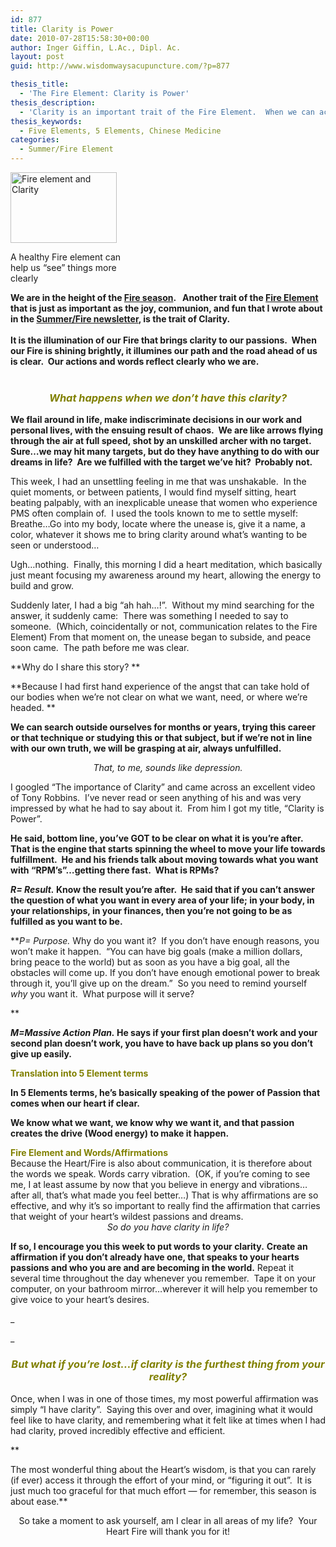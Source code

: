 ```yaml
---
id: 877
title: Clarity is Power
date: 2010-07-28T15:58:30+00:00
author: Inger Giffin, L.Ac., Dipl. Ac.
layout: post
guid: http://www.wisdomwaysacupuncture.com/?p=877

thesis_title:
  - 'The Fire Element: Clarity is Power'
thesis_description:
  - 'Clarity is an important trait of the Fire Element.  When we can access our Fire Element, we feel clear on who we are and passionate towards life. '
thesis_keywords:
  - Five Elements, 5 Elements, Chinese Medicine
categories:
  - Summer/Fire Element
---
```

<div style="width: 180px" class="wp-caption alignleft">
  <img class=" " src="https://origin.ih.constantcontact.com/fs085/1102844965003/img/38.jpg" alt="Fire element and Clarity" width="170" height="113" />
  
  <p class="wp-caption-text">
    A healthy Fire element can help us &#8220;see&#8221; things more clearly
  </p>
</div>

<p style="text-align: left;">
  <strong>We are in the height of the <a href="http://www.wisdomwaysacupuncture.com/2017/05/27/out-of-the-wood-and-into-the-fire-tips-for-keeping-your-fire-element-balanced-this-summer/">Fire season</a>.   Another trait of the <a href="http://www.wisdomwaysacupuncture.com/2017/05/22/summer-is-here-time-to-nurture-your-heart-fire/">Fire Element</a> that is just as important as the joy, communion, and fun that I wrote about in the <a href="http://www.wisdomwaysacupuncture.com/2017/05/27/out-of-the-wood-and-into-the-fire-tips-for-keeping-your-fire-element-balanced-this-summer/">Summer/Fire newsletter</a>, is the trait of Clarity.</strong><br /> <strong><br /> It is the illumination of our Fire that brings clarity to our passions.  When our Fire is shining brightly, it illumines our path and the road ahead of us is clear.  Our actions and words reflect clearly who we are. </strong><br /> <em><br /> </em>
</p>

<h3 style="text-align: center;">
  <span style="color: #808000;"><em>What happens when we don&#8217;t have this clarity?</em> </span>
</h3>

**We flail around in life, make indiscriminate decisions in our work and personal lives, with the ensuing result of chaos.  We are like arrows flying through the air at full speed, shot by an unskilled archer with no target.  Sure&#8230;we may hit many targets, but do they have anything to do with our dreams in life?  Are we fulfilled with the target we&#8217;ve hit?  Probably not.**

This week, I had an unsettling feeling in me that was unshakable.  In the quiet moments, or between patients, I would find myself sitting, heart beating palpably, with an inexplicable unease that women who experience PMS often complain of.  I used the tools known to me to settle myself:  Breathe&#8230;Go into my body, locate where the unease is, give it a name, a color, whatever it shows me to bring clarity around what&#8217;s wanting to be seen or understood&#8230;

Ugh&#8230;nothing.  Finally, this morning I did a heart meditation, which basically just meant focusing my awareness around my heart, allowing the energy to build and grow.

Suddenly later, I had a big &#8220;ah hah&#8230;!&#8221;.  Without my mind searching for the answer, it suddenly came:  There was something I needed to say to someone.  (Which, coincidentally or not, communication relates to the Fire Element) From that moment on, the unease began to subside, and peace soon came.  The path before me was clear.

**Why do I share this story? ** 

**Because I had first hand experience of the angst that can take hold of our bodies when we&#8217;re not clear on what we want, need, or where we&#8217;re headed. ** 

**We can search outside ourselves for months or years, trying this career or that technique or studying this or that subject, but if we&#8217;re not in line with our own truth, we will be grasping at air, always unfulfilled.** 

<div style="text-align: center;">
  <em>That, to me, sounds like depression.</em>
</div>

I googled &#8220;The importance of Clarity&#8221; and came across an excellent video of Tony Robbins.  I&#8217;ve never read or seen anything of his and was very impressed by what he had to say about it.  From him I got my title, &#8220;Clarity is Power&#8221;.

**He said, bottom line, you&#8217;ve GOT to be clear on what it is you&#8217;re after.  That is the engine that starts spinning the wheel to move your life towards fulfillment.  He and his friends talk about moving towards what you want with &#8220;RPM&#8217;s&#8221;&#8230;getting there fast.  What is RPMs?**

**_R= Result._ Know the result you&#8217;re after.  He said that if you can&#8217;t answer the question of what you want in every area of your life; in your body, in your relationships, in your finances, then you&#8217;re not going to be as fulfilled as you want to be.**

**_P= Purpose._ Why do you want it?  If you don&#8217;t have enough reasons, you won&#8217;t make it happen.  &#8220;You can have big goals (make a million dollars, bring peace to the world) but as soon as you have a big goal, all the obstacles will come up. If you don&#8217;t have enough emotional power to break through it, you&#8217;ll give up on the dream.&#8221;  So you need to remind yourself _why_ you want it.  What purpose will it serve?
  
** 

<p style="text-align: left;">
  <strong><em>M=Massive Action Plan.</em> He says </strong><strong>if your first plan doesn&#8217;t work and your second plan doesn&#8217;t work, you have to have back up plans so you don&#8217;t give up easily.</strong>
</p>

<span style="color: #808000;"><strong>Translation into 5 Element terms</strong></span>

<p style="text-align: left;">
  <strong>In 5 Elements terms, he&#8217;s basically speaking of the power of Passion that comes when our heart if clear.  </strong>
</p>

<p style="text-align: left;">
  <strong>We know what we want, we know why we want it, and that passion creates the drive (Wood energy) to make it happen. </strong>
</p>

<div>
  <div>
  </div>
  
  <div>
    <strong><span style="color: #808000;">Fire Element and Words/Affirmations</span></strong>
  </div>
  
  <div>
  </div>
  
  <div>
    Because the Heart/Fire is also about communication, it is therefore about the words we speak. Words carry vibration.  (OK, if you&#8217;re coming to see me, I at least assume by now that you believe in energy and vibrations&#8230;after all, that&#8217;s what made you feel better&#8230;) That is why affirmations are so effective, and why it&#8217;s so important to really find the affirmation that carries that weight of your heart&#8217;s wildest passions and dreams.
  </div>
</div>

<div style="text-align: center;">
  <em>So do you have clarity in life?</em>
</div>

**If so, I encourage you this week to put words to your clarity.** **Create an affirmation if you don&#8217;t already have one, that speaks to your hearts passions and who you are and are becoming in the world.** Repeat it several time throughout the day whenever you remember.  Tape it on your computer, on your bathroom mirror&#8230;wherever it will help you remember to give voice to your heart&#8217;s desires.
  
_
  
_ 

<h3 style="text-align: center;">
  <span style="color: #808000;"><em>But what if you&#8217;re lost&#8230;if clarity is the furthest thing from your reality?</em></span>
</h3>

Once, when I was in one of those times, my most powerful affirmation was simply &#8220;I have clarity&#8221;.  Saying this over and over, imagining what it would feel like to have clarity, and remembering what it felt like at times when I had had clarity, proved incredibly effective and efficient.
  
**
  
The most wonderful thing about the Heart&#8217;s wisdom, is that you can rarely (if ever) access it through the effort of your mind, or &#8220;figuring it out&#8221;.  It is just much too graceful for that much effort &#8212; for remember, this season is about ease.** 

<div style="text-align: center;">
  So take a moment to ask yourself, am I clear in all areas of my life?  Your Heart Fire will thank you for it!
</div>

&nbsp;